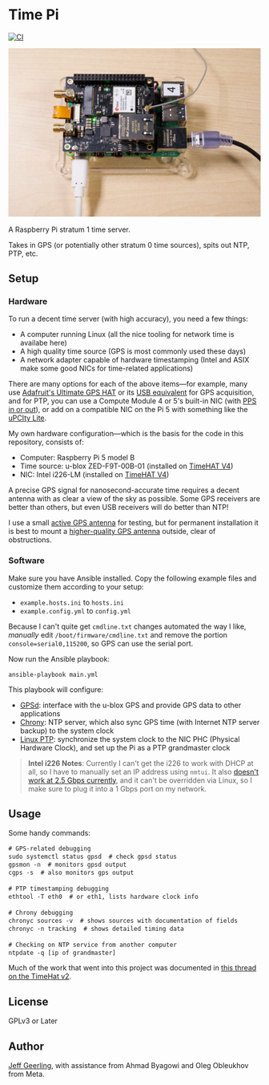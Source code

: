 # Time Pi

[![CI](https://github.com/geerlingguy/time-pi/actions/workflows/ci.yml/badge.svg)](https://github.com/geerlingguy/time-pi/actions/workflows/ci.yml)

<p align="center"><img alt="Raspberry Pi 5 with TimeHAT V2" src="/resources/time-pi.jpeg" height="auto" width="600"></p>

A Raspberry Pi stratum 1 time server.

Takes in GPS (or potentially other stratum 0 time sources), spits out NTP, PTP, etc.

## Setup

### Hardware

To run a decent time server (with high accuracy), you need a few things:

  - A computer running Linux (all the nice tooling for network time is availabe here)
  - A high quality time source (GPS is most commonly used these days)
  - A network adapter capable of hardware timestamping (Intel and ASIX make some good NICs for time-related applications)

There are many options for each of the above items—for example, many use [Adafruit's Ultimate GPS HAT](https://www.adafruit.com/product/2324) or its [USB equivalent](https://www.adafruit.com/product/4279) for GPS acquisition, and for PTP, you can use a Compute Module 4 or 5's built-in NIC (with [PPS in or out](https://www.jeffgeerling.com/blog/2022/ptp-and-ieee-1588-hardware-timestamping-on-raspberry-pi-cm4)), or add on a compatible NIC on the Pi 5 with something like the [uPCIty Lite](https://amzn.to/4iUn9ke).

My own hardware configuration—which is the basis for the code in this repository, consists of:

  - Computer: Raspberry Pi 5 model B
  - Time source: u-blox ZED-F9T-00B-01 (installed on [TimeHAT V4](https://github.com/geerlingguy/raspberry-pi-pcie-devices/issues/674))
  - NIC: Intel i226-LM (installed on [TimeHAT V4](https://github.com/geerlingguy/raspberry-pi-pcie-devices/issues/674))

A precise GPS signal for nanosecond-accurate time requires a decent antenna with as clear a view of the sky as possible. Some GPS receivers are better than others, but even USB receivers will do better than NTP!

I use a small [active GPS antenna](https://amzn.to/4gdhBj1) for testing, but for permanent installation it is best to mount a [higher-quality GPS antenna](https://www.meinbergglobal.com/english/products/gps-glonass-l1-antenna.htm) outside, clear of obstructions.

### Software

Make sure you have Ansible installed. Copy the following example files and customize them according to your setup:

  - `example.hosts.ini` to `hosts.ini`
  - `example.config.yml` to `config.yml`

Because I can't quite get `cmdline.txt` changes automated the way I like, _manually_ edit `/boot/firmware/cmdline.txt` and remove the portion `console=serial0,115200`, so GPS can use the serial port.

Now run the Ansible playbook:

```
ansible-playbook main.yml
```

This playbook will configure:

  - [GPSd](https://gpsd.gitlab.io/gpsd/gpsd.html): interface with the u-blox GPS and provide GPS data to other applications
  - [Chrony](https://chrony-project.org): NTP server, which also sync GPS time (with Internet NTP server backup) to the system clock
  - [Linux PTP](https://linuxptp.nwtime.org): synchronize the system clock to the NIC PHC (Physical Hardware Clock), and set up the Pi as a PTP grandmaster clock

> **Intel i226 Notes**: Currently I can't get the i226 to work with DHCP at all, so I have to manually set an IP address using `nmtui`. It also [doesn't work at 2.5 Gbps currently](https://github.com/geerlingguy/raspberry-pi-pcie-devices/issues/674#issuecomment-2533117275), and it can't be overridden via Linux, so I make sure to plug it into a 1 Gbps port on my network.

## Usage

Some handy commands:

```
# GPS-related debugging
sudo systemctl status gpsd  # check gpsd status
gpsmon -n  # monitors gpsd output
cgps -s  # also monitors gps output

# PTP timestamping debugging
ethtool -T eth0  # or eth1, lists hardware clock info

# Chrony debugging
chronyc sources -v  # shows sources with documentation of fields
chronyc -n tracking  # shows detailed timing data

# Checking on NTP service from another computer
ntpdate -q [ip of grandmaster]
```

Much of the work that went into this project was documented in [this thread on the TimeHat v2](https://github.com/geerlingguy/raspberry-pi-pcie-devices/issues/674).

## License

GPLv3 or Later

## Author

[Jeff Geerling](https://www.jeffgeerling.com), with assistance from Ahmad Byagowi and Oleg Obleukhov from Meta.
